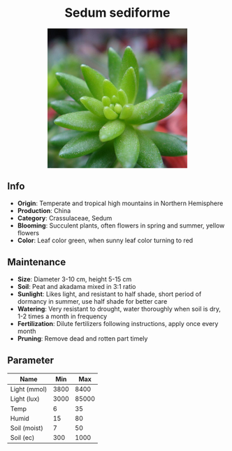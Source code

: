 <h1 align='center'>Sedum sediforme</h1>
<p align="center">
    <img 
        align='center'
        width='320'
        src="../images/sedum sediforme.png" 
        alt='Sedum sediforme' />
</p>

## Info

 - **Origin**: Temperate and tropical high mountains in Northern Hemisphere
 - **Production**: China
 - **Category**: Crassulaceae, Sedum
 - **Blooming**: Succulent plants, often flowers in spring and summer, yellow flowers
 - **Color**: Leaf color green, when sunny leaf color turning to red

## Maintenance

 - **Size**: Diameter 3-10 cm, height 5-15 cm
 - **Soil**: Peat and akadama mixed in 3:1 ratio
 - **Sunlight**: Likes light, and resistant to half shade, short period of dormancy in summer, use half shade for better care
 - **Watering**: Very resistant to drought, water thoroughly when soil is dry, 1-2 times a month in frequency
 - **Fertilization**: Dilute fertilizers following instructions, apply once every month
 - **Pruning**: Remove dead and rotten part timely

## Parameter

| Name         | Min  | Max   |
|--------------|------|-------|
| Light (mmol) | 3800 | 8400  |
| Light (lux)  | 3000 | 85000 |
| Temp         | 6    | 35    |
| Humid        | 15   | 80    |
| Soil (moist) | 7   | 50    |
| Soil (ec)    | 300  | 1000  |